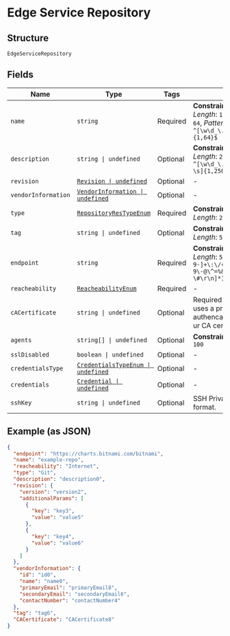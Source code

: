 
# Edge Service Repository

## Structure

`EdgeServiceRepository`

## Fields

| Name | Type | Tags | Description |
|  --- | --- | --- | --- |
| `name` | `string` | Required | **Constraints**: *Minimum Length*: `1`, *Maximum Length*: `64`, *Pattern*: `^[\w\d_\.\#\$\%\|^\&\*\@\!\-]{1,64}$` |
| `description` | `string \| undefined` | Optional | **Constraints**: *Maximum Length*: `250`, *Pattern*: `^[\w\d_\.\#\$\%\|^\&\*\@\!\-\s]{1,250}$` |
| `revision` | [`Revision \| undefined`](../../doc/models/revision.md) | Optional | - |
| `vendorInformation` | [`VendorInformation \| undefined`](../../doc/models/vendor-information.md) | Optional | - |
| `type` | [`RepositoryResTypeEnum`](../../doc/models/repository-res-type-enum.md) | Required | **Constraints**: *Maximum Length*: `20` |
| `tag` | `string \| undefined` | Optional | **Constraints**: *Maximum Length*: `50` |
| `endpoint` | `string` | Required | **Constraints**: *Maximum Length*: `50`, *Pattern*: `([a-z0-9-]+\:\/+)([^\/\s]+)([a-z0-9\-@\^=%&;\/~\+]*)[\?]?([^ \#\r\n]*)#?([^ \#\r\n]*)` |
| `reacheability` | [`ReacheabilityEnum`](../../doc/models/reacheability-enum.md) | Required | - |
| `cACertificate` | `string \| undefined` | Optional | Required if your repository uses a private certificate authencation.Please provide ur CA certificat in PEM format. |
| `agents` | `string[] \| undefined` | Optional | **Constraints**: *Maximum Items*: `100` |
| `sslDisabled` | `boolean \| undefined` | Optional | - |
| `credentialsType` | [`CredentialsTypeEnum \| undefined`](../../doc/models/credentials-type-enum.md) | Optional | - |
| `credentials` | [`Credential \| undefined`](../../doc/models/credential.md) | Optional | - |
| `sshKey` | `string \| undefined` | Optional | SSH Private Key in PEM format. |

## Example (as JSON)

```json
{
  "endpoint": "https://charts.bitnami.com/bitnami",
  "name": "example-repo",
  "reacheability": "Internet",
  "type": "Git",
  "description": "description0",
  "revision": {
    "version": "version2",
    "additionalParams": [
      {
        "key": "key3",
        "value": "value5"
      },
      {
        "key": "key4",
        "value": "value6"
      }
    ]
  },
  "vendorInformation": {
    "id": "id0",
    "name": "name0",
    "primaryEmail": "primaryEmail8",
    "secondaryEmail": "secondaryEmail6",
    "contactNumber": "contactNumber4"
  },
  "tag": "tag6",
  "CACertificate": "CACertificate8"
}
```


